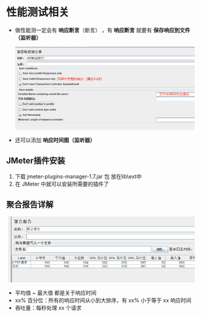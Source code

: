 # 性能测试相关

- 做性能测一定会有 **响应断言**（断言） ，有 **响应断言** 就要有 **保存响应到文件（监听器）**

  ![image-20220718152038873](https://raw.githubusercontent.com/wongzz0019/blog/master/JMeter/img/image-20220718152038873.png)

- 还可以添加 **响应时间图（监听器）**

  

## JMeter插件安装

1. 下载 jmeter-plugins-manager-1.7.jar 包 放在lib\ext中
2. 在 JMeter 中就可以安装所需要的插件了



## 聚合报告详解

![image-20220619003236829](https://raw.githubusercontent.com/wongzz0019/blog/master/JMeter/img/image-20220619003236829.png)

- 平均值 ~ 最大值  都是关于响应时间
- xx% 百分位：所有的响应时间从小到大排序，有 xx% 小于等于 xx 响应时间
- 吞吐量：每秒处理 xx 个请求



